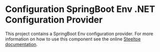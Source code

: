 # Configuration SpringBoot Env .NET Configuration Provider

This project contains a SpringBoot Env configuration provider.
For more information on how to use this component see the online [Steeltoe documentation](https://steeltoe.io/).